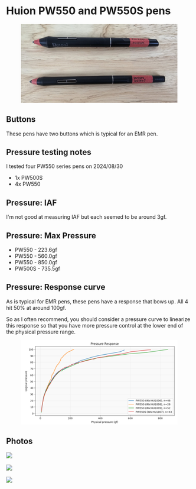 # Huion PW550 and PW550S pens



<figure><img src="../../../.gitbook/assets/20240831_125855 (Large).jpg" alt=""><figcaption></figcaption></figure>



## Buttons

These pens have two buttons which is typical for an EMR pen.

## Pressure testing notes

I tested four PW550 series pens on 2024/08/30

* 1x PW500S
* 4x PW550

## Pressure: IAF &#x20;

I'm not good at measuring IAF but each seemed to be around 3gf.

## Pressure: Max Pressure



* PW550 - 223.6gf
* PW550 - 560.0gf
* PW550 - 850.0gf
* PW500S - 735.5gf

## Pressure: Response curve

As is typical for EMR pens, these pens have a response that bows up. All 4 hit 50% at around 100gf.

So as I often recommend, you should consider a pressure curve to linearize this response so that you have more pressure control at the lower end of the physical pressure range.

<figure><img src="../../../.gitbook/assets/image (453).png" alt=""><figcaption></figcaption></figure>

## Photos

&#x20;![](<../../../.gitbook/assets/20240831\_125920 (Large) (1).jpg>)



&#x20;![](<../../../.gitbook/assets/20240831\_125946 (Large).jpg>)



![](<../../../.gitbook/assets/20240831\_125958 (Large).jpg>)

